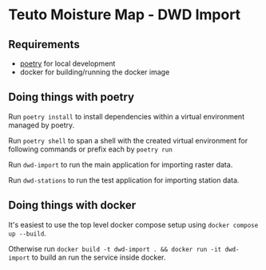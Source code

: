 # Teuto Moisture Map - DWD Import

## Requirements

- [poetry](https://python-poetry.org) for local development
- docker for building/running the docker image

## Doing things with poetry

Run `poetry install` to install dependencies within a virtual environment managed by poetry.

Run `poetry shell` to span a shell with the created virtual environment for following commands or prefix each by `poetry run`

Run `dwd-import` to run the main application for importing raster data.

Run `dwd-stations` to run the test application for  importing station data.

## Doing things with docker

It's easiest to use the top level docker compose setup using `docker compose up --build`.

Otherwise run `docker build -t dwd-import . && docker run -it dwd-import` to build an run the service inside docker.
